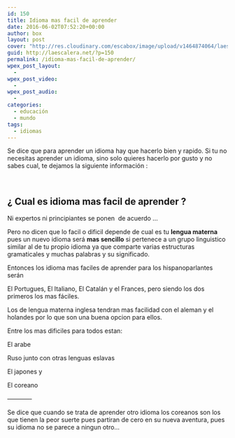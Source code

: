 ```yaml
---
id: 150
title: Idioma mas facil de aprender
date: 2016-06-02T07:52:20+00:00
author: box
layout: post
cover: "http://res.cloudinary.com/escabox/image/upload/v1464874064/laescalera_asia_3_mwy7h7.jpg"
guid: http://laescalera.net/?p=150
permalink: /idioma-mas-facil-de-aprender/
wpex_post_layout:
  - 
wpex_post_video:
  - 
wpex_post_audio:
  - 
categories:
  - educación
  - mundo
tags:
  - idiomas
---
```

Se dice que para aprender un idioma hay que hacerlo bien y rapido. Si tu no necesitas aprender un idioma, sino solo quieres hacerlo por gusto y no sabes cual, te dejamos la siguiente información :

&nbsp;

## ¿ Cual es idioma mas facil de aprender ?

Ni expertos ni principiantes se ponen  de acuerdo &#8230;

Pero no dicen que lo facil o dificil depende de cual es tu **lengua materna** pues un nuevo idioma será **mas sencillo** si pertenece a un grupo linguistico similar al de tu propio idioma ya que comparte varias estructuras gramaticales y muchas palabras y su significado.

Entonces los idioma mas faciles de aprender para los hispanoparlantes serán

El Portugues, El Italiano, El Catalán y el Frances, pero siendo los dos primeros los mas fáciles.

Los de lengua materna inglesa tendran mas facilidad con el aleman y el holandes por lo que son una buena opcion para ellos.

Entre los mas dificiles para todos estan:

El arabe

Ruso junto con otras lenguas eslavas

El japones y

El coreano

&#8212;&#8212;&#8212;&#8212;

Se dice que cuando se trata de aprender otro idioma los coreanos son los que tienen la peor suerte pues partiran de cero en su nueva aventura, pues su idioma no se parece a ningun otro…

&nbsp;
